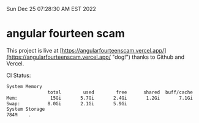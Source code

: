 Sun Dec 25 07:28:30 AM EST 2022

# angular fourteen scam


This project is live at [https://angularfourteenscam.vercel.app/](https://angularfourteenscam.vercel.app/ "dog!") thanks to Github and Vercel.

CI Status: 

```bash
System Memory
               total        used        free      shared  buff/cache   available
Mem:            15Gi       5.7Gi       2.4Gi       1.2Gi       7.1Gi       8.1Gi
Swap:          8.0Gi       2.1Gi       5.9Gi
System Storage
784M	.
```
```bash
